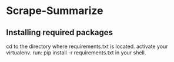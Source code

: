 # Scrape-Summarize

## Installing required packages
cd to the directory where requirements.txt is located.
activate your virtualenv.
run: pip install -r requirements.txt in your shell.
